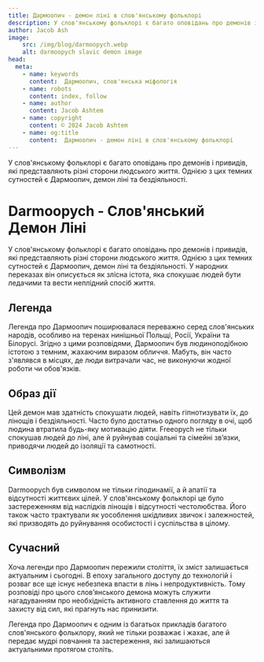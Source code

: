 ```yaml
---
title: Дармоопич - демон ліні в слов'янському фольклорі
description: У слов'янському фольклорі є багато оповідань про демонів і привидів, які представляють різні сторони людського життя. Однією з цих темних сутностей є Дармоопич, демон ліні та бездіяльності.
author: Jacob Ash
image:
    src: /img/blog/darmoopych.webp
    alt: darmoopych slavic demon image
head:
  meta:
    - name: keywords
      content:  Дармоопич, слов'янська міфологія
    - name: robots
      content: index, follow
    - name: author
      content: Jacob Ashtem
    - name: copyright
      content: © 2024 Jacob Ashtem
    - name: og:title
      content:  Дармоопич - демон ліні в слов'янському фольклорі
---
```

 У слов'янському фольклорі є багато оповідань про демонів і привидів, які представляють різні сторони людського життя. Однією з цих темних сутностей є Дармоопич, демон ліні та бездіяльності.
 <!--more-->
 
# Darmoopych - Слов'янський Демон Ліні

У слов'янському фольклорі є багато оповідань про демонів і привидів, які представляють різні сторони людського життя. Однією з цих темних сутностей є Дармоопич, демон ліні та бездіяльності. У народних переказах він описується як злісна істота, яка спокушає людей бути ледачими та вести неплідний спосіб життя.

## Легенда

Легенда про Дармоопич поширювалася переважно серед слов'янських народів, особливо на теренах нинішньої Польщі, Росії, України та Білорусі. Згідно з цими розповідями, Дармоопич був людиноподібною істотою з темним, жахаючим виразом обличчя. Мабуть, він часто з'являвся в місцях, де люди витрачали час, не виконуючи жодної роботи чи обов'язків.

## Образ дії

Цей демон мав здатність спокушати людей, навіть гіпнотизувати їх, до лінощів і бездіяльності. Часто було достатньо одного погляду в очі, щоб людина втратила будь-яку мотивацію діяти. Freeopych не тільки спокушав людей до ліні, але й руйнував соціальні та сімейні зв’язки, приводячи людей до ізоляції та самотності.

## Символізм

Darmoopych був символом не тільки гіподинамії, а й апатії та відсутності життєвих цілей. У слов'янському фольклорі це було застереженням від наслідків лінощів і відсутності честолюбства. Його також часто трактували як уособлення шкідливих звичок і залежностей, які призводять до руйнування особистості і суспільства в цілому.

## Сучасний

Хоча легенди про Дармоопич пережили століття, їх зміст залишається актуальним і сьогодні. В епоху загального доступу до технологій і розваг все ще існує небезпека впасти в лінь і непродуктивність. Тому розповіді про цього слов’янського демона можуть служити нагадуванням про необхідність активного ставлення до життя та захисту від сил, які прагнуть нас принизити.

Легенда про Дармоопич є одним із багатьох прикладів багатого слов'янського фольклору, який не тільки розважає і жахає, але й передає мудрі повчання та застереження, які залишаються актуальними протягом століть.

